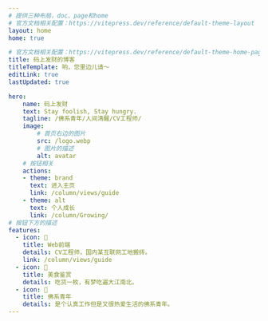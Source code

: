 ```yaml
---
# 提供三种布局，doc、page和home
# 官方文档相关配置：https://vitepress.dev/reference/default-theme-layout
layout: home
home: true

# 官方文档相关配置：https://vitepress.dev/reference/default-theme-home-page
title: 码上发财的博客
titleTemplate: 哟，您里边儿请～
editLink: true
lastUpdated: true

hero:
    name: 码上发财
    text: Stay foolish, Stay hungry.
    tagline: /佛系青年/人间清醒/CV工程师/
    image:
        # 首页右边的图片
        src: /logo.webp
        # 图片的描述
        alt: avatar
    # 按钮相关
    actions:
    - theme: brand
      text: 进入主页
      link: /column/views/guide
    - theme: alt
      text: 个人成长
      link: /column/Growing/
# 按钮下方的描述
features:
  - icon: 👨
    title: Web前端
    details: CV工程师，国内某互联网工地搬砖。
    link: /column/views/guide
  - icon: 🍜
    title: 美食鉴赏
    details: 吃货一枚，有梦吃遍大江南北。
  - icon: 📿️
    title: 佛系青年
    details: 是个认真工作但是又很热爱生活的佛系青年。
---
```

<!-- 自定义组件 -->
<script setup>
import page from './.vitepress/components/home.vue';
</script>
<page/>
